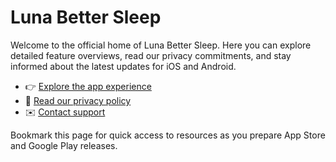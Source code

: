 # Luna Better Sleep

Welcome to the official home of Luna Better Sleep. Here you can explore detailed feature overviews, read our privacy commitments, and stay informed about the latest updates for iOS and Android.

- 👉 [Explore the app experience](./luna-better-sleep/)
- 🔐 [Read our privacy policy](./luna-better-sleep/privacy-policy)
- ✉️ [Contact support](mailto:lunabettersleep@gmail.com)

Bookmark this page for quick access to resources as you prepare App Store and Google Play releases.
